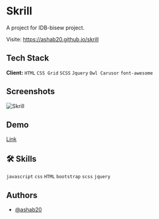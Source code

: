 
# Skrill

A project for IDB-bisew project.

Visite: https://ashab20.github.io/skrill



## Tech Stack

**Client:** `HTML` `CSS Grid` `SCSS` `Jquery` `Owl Carusor`
`font-awesome` 

## Screenshots

![Skrill](readme-image\skrill.png)


## Demo

[Link]()

## 🛠 Skills
`javascript` `css` `HTML` `bootstrap` `scss` `jquery`


## Authors

- [@ashab20](https://www.github.com/ashab20)


